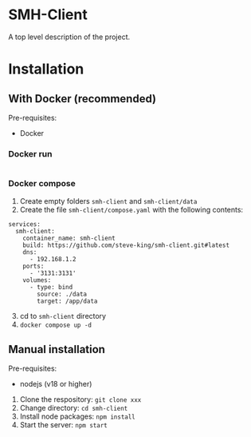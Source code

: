 <!-- This is a [Next.js](https://nextjs.org/) project bootstrapped with [`create-next-app`](https://github.com/vercel/next.js/tree/canary/packages/create-next-app).

## Getting Started

First, run the development server:

```bash
npm run dev
# or
yarn dev
# or
pnpm dev
# or
bun dev
```

Open [http://localhost:3000](http://localhost:3000) with your browser to see the result.

You can start editing the page by modifying `app/page.tsx`. The page auto-updates as you edit the file.

This project uses [`next/font`](https://nextjs.org/docs/basic-features/font-optimization) to automatically optimize and load Inter, a custom Google Font.

## Learn More

To learn more about Next.js, take a look at the following resources:

- [Next.js Documentation](https://nextjs.org/docs) - learn about Next.js features and API.
- [Learn Next.js](https://nextjs.org/learn) - an interactive Next.js tutorial.

You can check out [the Next.js GitHub repository](https://github.com/vercel/next.js/) - your feedback and contributions are welcome!

## Deploy on Vercel

The easiest way to deploy your Next.js app is to use the [Vercel Platform](https://vercel.com/new?utm_medium=default-template&filter=next.js&utm_source=create-next-app&utm_campaign=create-next-app-readme) from the creators of Next.js.

Check out our [Next.js deployment documentation](https://nextjs.org/docs/deployment) for more details. -->

# SMH-Client

A top level description of the project.

# Installation

## With Docker (recommended)

Pre-requisites:

- Docker

### Docker run

```

```

### Docker compose

1. Create empty folders `smh-client` and `smh-client/data`
2. Create the file `smh-client/compose.yaml` with the following contents:

```
services:
  smh-client:
    container_name: smh-client
    build: https://github.com/steve-king/smh-client.git#latest
    dns:
      - 192.168.1.2
    ports:
      - '3131:3131'
    volumes:
      - type: bind
        source: ./data
        target: /app/data

```

3. cd to `smh-client` directory
4. `docker compose up -d`

## Manual installation

Pre-requisites:

- nodejs (v18 or higher)

1. Clone the respository: `git clone xxx`
2. Change directory: `cd smh-client`
3. Install node packages: `npm install`
4. Start the server: `npm start`
